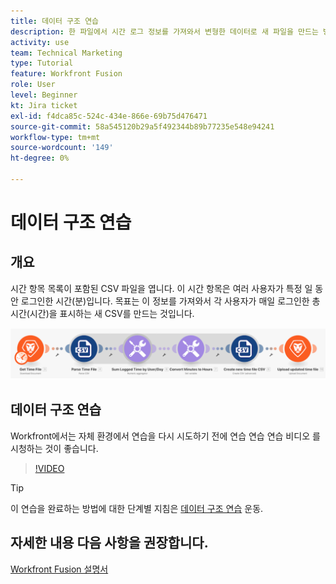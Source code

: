 ```yaml
---
title: 데이터 구조 연습
description: 한 파일에서 시간 로그 정보를 가져와서 변형한 데이터로 새 파일을 만드는 방법을 알아봅니다. [!DNL Adobe Workfront Fusion].
activity: use
team: Technical Marketing
type: Tutorial
feature: Workfront Fusion
role: User
level: Beginner
kt: Jira ticket
exl-id: f4dca85c-524c-434e-866e-69b75d476471
source-git-commit: 58a545120b29a5f492344b89b77235e548e94241
workflow-type: tm+mt
source-wordcount: '149'
ht-degree: 0%

---
```


# 데이터 구조 연습

## 개요

시간 항목 목록이 포함된 CSV 파일을 엽니다. 이 시간 항목은 여러 사용자가 특정 일 동안 로그인한 시간(분)입니다. 목표는 이 정보를 가져와서 각 사용자가 매일 로그인한 총 시간(시간)을 표시하는 새 CSV를 만드는 것입니다.

![Fusion 시나리오의 이미지](assets/data-structures-and-data-stores-1.png)

## 데이터 구조 연습

Workfront에서는 자체 환경에서 연습을 다시 시도하기 전에 연습 연습 연습 비디오 를 시청하는 것이 좋습니다.

>[!VIDEO](https://video.tv.adobe.com/v/335294/?quality=12)

>[!TIP]
>
>이 연습을 완료하는 방법에 대한 단계별 지침은 [데이터 구조 연습](https://experienceleague.adobe.com/docs/workfront-learn/tutorials-workfront/fusion/exercises/data-structures.html?lang=en) 운동.


## 자세한 내용 다음 사항을 권장합니다.

[Workfront Fusion 설명서](https://experienceleague.adobe.com/docs/workfront/using/adobe-workfront-fusion/workfront-fusion-2.html?lang=en)
